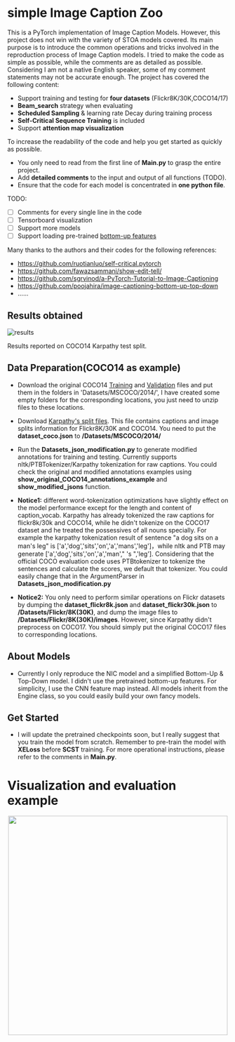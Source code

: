 # simple Image Caption Zoo
This is a PyTorch implementation of Image Caption Models. However, this project does not win with the variety of STOA models covered. Its main purpose is to introduce the common operations and tricks involved in the reproduction process of Image Caption models. I tried to make the code as simple as possible, while the comments are as detailed as possible. Considering I am not a native English speaker, some of my comment statements may not be accurate enough. The project has covered the following content:

- Support training and testing for **four datasets** (Flickr8K/30K,COCO14/17)
- **Beam_search** strategy when evaluating
- **Scheduled Sampling** & learning rate Decay during training process
- **Self-Critical Sequence Training** is included
- Support **attention map visualization**

To increase the readability of the code and help you get started as quickly as possible. 

- You only need to read from the first line of **Main.py** to grasp the entire project.
- Add **detailed comments** to the input and output of all functions (TODO).
- Ensure that the code for each model is concentrated in **one python file**.

TODO:

- [ ] Comments for every single line in the code
- [ ] Tensorboard visualization
- [ ] Support more models
- [ ] Support loading pre-trained [bottom-up features](https://imagecaption.blob.core.windows.net/imagecaption/trainval_36.zip)

Many thanks to the authors and their codes for the following references:

- https://github.com/ruotianluo/self-critical.pytorch
- https://github.com/fawazsammani/show-edit-tell/
- https://github.com/sgrvinod/a-PyTorch-Tutorial-to-Image-Captioning
- https://github.com/poojahira/image-captioning-bottom-up-top-down
- ......

## Results obtained

![results](https://github.com/zyj0021200/simpleImageCaptionZoo/blob/master/images/results.png)

Results reported on COCO14 Karpathy test split.

## Data Preparation(COCO14 as example)

- Download the original COCO14 [Training](http://images.cocodataset.org/zips/train2014.zip) and [Validation](http://images.cocodataset.org/zips/val2014.zip) files and put them in the folders in 'Datasets/MSCOCO/2014/', I have created some empty folders for the corresponding locations, you just need to unzip files to these locations. 

- Download [Karpathy's split files](http://cs.stanford.edu/people/karpathy/deepimagesent/caption_datasets.zip). This file contains captions and image splits information for Flickr8K/30K and COCO14. You need to put the **dataset_coco.json** to **/Datasets/MSCOCO/2014/**
- Run the **Datasets_json_modification.py** to generate modified annotations for training and testing. Currently supports nltk/PTBTokenizer/Karpathy tokenization for raw captions. You could check the original and modified annotations examples using **show_original_COCO14_annotations_example** and **show_modified_jsons** function.
- **Notice1:** different word-tokenization optimizations have slightly effect on the model performance except for the length and content of caption_vocab. Karpathy has already tokenized the raw captions for flickr8k/30k and COCO14, while he didn't tokenize on the COCO17 dataset and he treated the possessives of all nouns specially. For example the karpathy tokenization result of sentence "a dog sits on a man's leg" is ['a','dog','sits','on','a','mans','leg']，while nltk and PTB may generate ['a','dog','sits','on','a','man'," 's ",'leg']. Considering that the official COCO evaluation code uses PTBtokenizer to tokenize the sentences and calculate the scores, we default that tokenizer. You could easily change that in the ArgumentParser in **Datasets_json_modification.py**
- **Notice2:** You only need to perform similar operations on Flickr datasets by dumping the **dataset_flickr8k.json** and **dataset_flickr30k.json** to **/Datasets/Flickr/8K(30K)**, and dump  the image files to **/Datasets/Flickr/8K(30K)/images**. However, since Karpathy didn't preprocess on COCO17. You should simply put the original COCO17 files to corresponding locations.

## About Models

- Currently I only reproduce the NIC model and a simplified Bottom-Up & Top-Down model. I didn't use the pretrained bottom-up features. For simplicity, I use the CNN feature map instead. All models inherit from the Engine class, so you could easily build your own fancy models.

## Get Started

- I will update the pretrained checkpoints soon, but I really suggest that you train the model from scratch. Remember to pre-train the model with **XELoss** before **SCST** training. For more operational instructions, please refer to the comments in **Main.py**.

# Visualization and evaluation example

<div align=center><img src="https://github.com/zyj0021200/simpleImageCaptionZoo/blob/master/images/atten.png" width="500" /></div>
